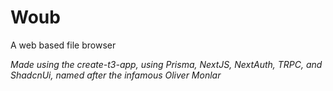 # Woub

A web based file browser

*Made using the create-t3-app, using Prisma, NextJS, NextAuth, TRPC, and ShadcnUi, named after*
*the infamous Oliver Monlar*
